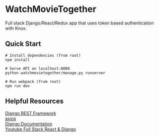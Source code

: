 # WatchMovieTogether
Full stack Django/React/Redux app that uses token based authentication with Knox.

## Quick Start
```
# Install dependencies (from root)
npm install

# Serve API on localhost:8000 
python watchmovietogether/manage.py runserver

# Run webpack (from root)
npm run dev

```

## Helpful Resources
[Django REST Framework](https://www.django-rest-framework.org/)<br/>
[axios](https://github.com/axios/axios)<br/>
[Django Documentation](https://docs.djangoproject.com/en/3.0/)<br/>
[Youtube Full Stack React & Django](https://www.youtube.com/watch?v=Uyei2iDA4Hs&list=PLillGF-RfqbbRA-CIUxlxkUpbq0IFkX60)<br/>

